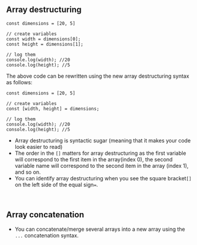 ## Array destructuring
```
const dimensions = [20, 5]

// create variables
const width = dimensions[0];
const height = dimensions[1];

// log them
console.log(width); //20
console.log(height); //5
```
The above code can be rewritten using the new array destructuring syntax as follows:
```
const dimensions = [20, 5]

// create variables
const [width, height] = dimensions;

// log them
console.log(width); //20
console.log(height); //5
```

- Array destructuring is syntactic sugar (meaning that it makes your code look easier to read)
- The order in the `[]` matters for array destructuring as the first variable will correspond to the first item in the array(index 0), the second variable name will correspond to the second item in the array (index 1), and so on.
- You can identify array destructuring when you see the square bracket`[]` on the left side of the equal sign`=`.

<br/>

## Array concatenation 
- You can concatenate/merge several arrays into a new array using the `...` concatenation syntax.
